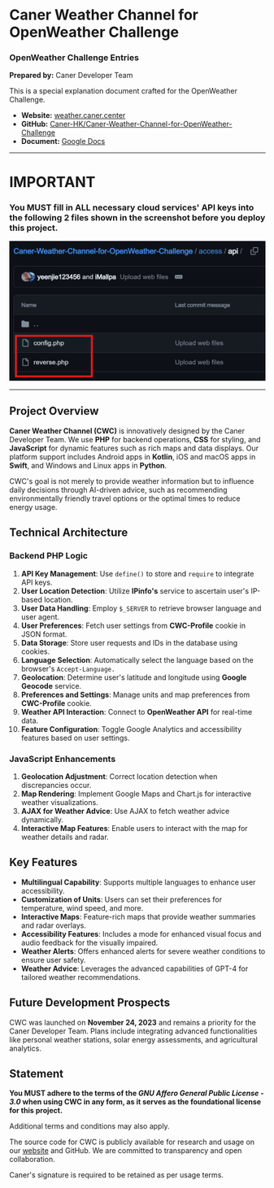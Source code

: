# Caner Weather Channel for OpenWeather Challenge
### OpenWeather Challenge Entries

**Prepared by:** Caner Developer Team

This is a special explanation document crafted for the OpenWeather Challenge.

- **Website:** [weather.caner.center](https://weather.caner.center)
- **GitHub:** [Caner-HK/Caner-Weather-Channel-for-OpenWeather-Challenge](https://github.com/Caner-HK/Caner-Weather-Channel-for-OpenWeather-Challenge)
- **Document:** [Google Docs](https://docs.google.com/document/d/1Omq9M9pxbSq4jJ8RSzh1YiWLEayRemKlIbymoCggsrA/edit?usp=drivesdk)

---
# IMPORTANT

### You MUST fill in ALL necessary cloud services' API keys into the following 2 files shown in the screenshot before you deploy this project.
![pic1](./assets/screenshot1.png)

---

## Project Overview
**Caner Weather Channel (CWC)** is innovatively designed by the Caner Developer Team. We use **PHP** for backend operations, **CSS** for styling, and **JavaScript** for dynamic features such as rich maps and data displays. Our platform support includes Android apps in **Kotlin**, iOS and macOS apps in **Swift**, and Windows and Linux apps in **Python**.

CWC's goal is not merely to provide weather information but to influence daily decisions through AI-driven advice, such as recommending environmentally friendly travel options or the optimal times to reduce energy usage.

## Technical Architecture
### Backend PHP Logic
1. **API Key Management**: Use `define()` to store and `require` to integrate API keys.
2. **User Location Detection**: Utilize **IPinfo's** service to ascertain user's IP-based location.
3. **User Data Handling**: Employ `$_SERVER` to retrieve browser language and user agent.
4. **User Preferences**: Fetch user settings from **CWC-Profile** cookie in JSON format.
5. **Data Storage**: Store user requests and IDs in the database using cookies.
6. **Language Selection**: Automatically select the language based on the browser's `Accept-Language.`
7. **Geolocation**: Determine user's latitude and longitude using **Google Geocode** service.
8. **Preferences and Settings**: Manage units and map preferences from **CWC-Profile** cookie.
9. **Weather API Interaction**: Connect to **OpenWeather API** for real-time data.
10. **Feature Configuration**: Toggle Google Analytics and accessibility features based on user settings.

### JavaScript Enhancements
1. **Geolocation Adjustment**: Correct location detection when discrepancies occur.
2. **Map Rendering**: Implement Google Maps and Chart.js for interactive weather visualizations.
3. **AJAX for Weather Advice**: Use AJAX to fetch weather advice dynamically.
4. **Interactive Map Features**: Enable users to interact with the map for weather details and radar.

## Key Features
- **Multilingual Capability**: Supports multiple languages to enhance user accessibility.
- **Customization of Units**: Users can set their preferences for temperature, wind speed, and more.
- **Interactive Maps**: Feature-rich maps that provide weather summaries and radar overlays.
- **Accessibility Features**: Includes a mode for enhanced visual focus and audio feedback for the visually impaired.
- **Weather Alerts**: Offers enhanced alerts for severe weather conditions to ensure user safety.
- **Weather Advice**: Leverages the advanced capabilities of GPT-4 for tailored weather recommendations.

## Future Development Prospects
CWC was launched on **November 24, 2023** and remains a priority for the Caner Developer Team. Plans include integrating advanced functionalities like personal weather stations, solar energy assessments, and agricultural analytics.

## Statement
**You MUST adhere to the terms of the _GNU Affero General Public License - 3.0_ when using CWC in any form, as it serves as the foundational license for this project.**

Additional terms and conditions may also apply.

The source code for CWC is publicly available for research and usage on our [website](https://weather.caner.center) and GitHub. We are committed to transparency and open collaboration.

Caner's signature is required to be retained as per usage terms.

